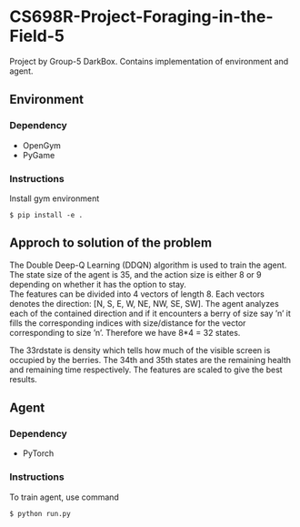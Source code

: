 # CS698R-Project-Foraging-in-the-Field-5

Project by Group-5 DarkBox. Contains implementation of environment and agent.

## Environment
### Dependency
- OpenGym
- PyGame
### Instructions
Install gym environment 
```console
$ pip install -e .
```

## Approch to solution of the problem
The Double Deep-Q Learning (DDQN) algorithm is used to train the agent. The state size of the agent is 35, and the action size is either 8 or 9 depending on whether it has the option to stay. <br>
The features can be divided into 4 vectors of length 8. Each vectors denotes the direction: [N, S, E, W, NE, NW, SE, SW]. The agent analyzes  each of the contained direction and if it encounters a berry of size say ’n’ it fills the corresponding indices with  size/distance   for the vector corresponding to size ’n’. Therefore we have 8*4 = 32 states.<br>

The 33rdstate is density which tells how much of the visible screen is occupied by the berries.  The 34th and 35th states are the remaining health and remaining time respectively. The features are scaled to give the best results.

## Agent
### Dependency
- PyTorch

### Instructions
To train agent, use command
```console
$ python run.py
```
